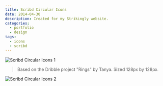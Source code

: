 ```yaml
---
title: Scribd Circular Icons
date: 2014-04-30
description: Created for my Strikingly website.
categories:
  - portfolio
  - design
tags:
  - icons
  - scribd
---
```


![Scribd Circular Icons 1](https://i.imgur.com/eSFOD07.png)

> Based on the Dribble project "Rings" by Tanya. Sized 128px by 128px.

![Scribd Circular Icons 2](https://i.imgur.com/TRkjK9O.png)
